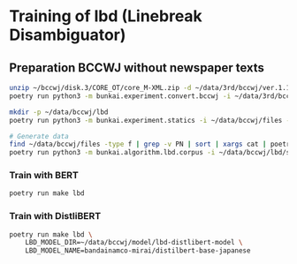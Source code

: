 
# Training of lbd (Linebreak Disambiguator)

## Preparation BCCWJ without newspaper texts

```bash
unzip ~/bccwj/disk.3/CORE_OT/core_M-XML.zip -d ~/data/3rd/bccwj/ver.1.1/core_nonumtrans_mxml/
poetry run python3 -m bunkai.experiment.convert.bccwj -i ~/data/3rd/bccwj/ver.1.1/core_nonumtrans_mxml/core_M-XML -o ~/data/bccwj/files/

mkdir -p ~/data/bccwj/lbd
poetry run python3 -m bunkai.experiment.statics -i ~/data/bccwj/files -o ~/data/bccwj/lbd/stat.bccwj.jsonl

# Generate data
find ~/data/bccwj/files -type f | grep -v PN | sort | xargs cat | poetry run python3 -m bunkai.algorithm.lbd.corpus -o ~/data/bccwj/lbd/source-without-pn.jsonl
poetry run python3 -m bunkai.algorithm.lbd.corpus -i ~/data/bccwj/lbd/source-without-pn.jsonl -o ~/data/bccwj/lbd/split --split
```

### Train with BERT

```bash
poetry run make lbd
```

### Train with DistliBERT

```bash
poetry run make lbd \
    LBD_MODEL_DIR=~/data/bccwj/model/lbd-distlibert-model \
    LBD_MODEL_NAME=bandainamco-mirai/distilbert-base-japanese
```
